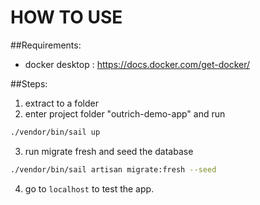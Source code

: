 # HOW TO USE

##Requirements:
- docker desktop : https://docs.docker.com/get-docker/

##Steps:
1. extract to a folder
2. enter project folder "outrich-demo-app" and run

```bash
./vendor/bin/sail up
```
3. run migrate fresh and seed the database
```bash
./vendor/bin/sail artisan migrate:fresh --seed
```
4. go to ```localhost``` to test the app.
